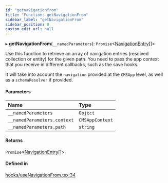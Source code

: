 ```yaml
---
id: "getnavigationfrom"
title: "Function: getNavigationFrom"
sidebar_label: "getNavigationFrom"
sidebar_position: 0
custom_edit_url: null
---
```


▸ **getNavigationFrom**(`__namedParameters`): `Promise`<[NavigationEntry](../types/navigationentry.md)[]\>

Use this function to retrieve an array of navigation entries (resolved
collection or entity) for the given path. You need to pass the app context
that you receive in different callbacks, such as the save hooks.

It will take into account the `navigation` provided at the `CMSApp` level, as
well as a `schemaResolver` if provided.

#### Parameters

| Name | Type |
| :------ | :------ |
| `__namedParameters` | `Object` |
| `__namedParameters.context` | `CMSAppContext` |
| `__namedParameters.path` | `string` |

#### Returns

`Promise`<[NavigationEntry](../types/navigationentry.md)[]\>

#### Defined in

[hooks/useNavigationFrom.tsx:34](https://github.com/Camberi/firecms/blob/b1328ad/src/hooks/useNavigationFrom.tsx#L34)
